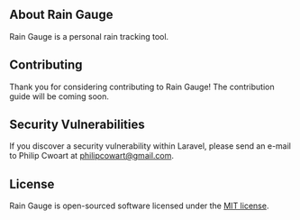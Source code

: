 ## About Rain Gauge

Rain Gauge is a personal rain tracking tool.

## Contributing

Thank you for considering contributing to Rain Gauge! The contribution guide will be coming soon.

## Security Vulnerabilities

If you discover a security vulnerability within Laravel, please send an e-mail to Philip Cwoart at philipcowart@gmail.com.

## License

Rain Gauge is open-sourced software licensed under the [MIT license](http://opensource.org/licenses/MIT).
